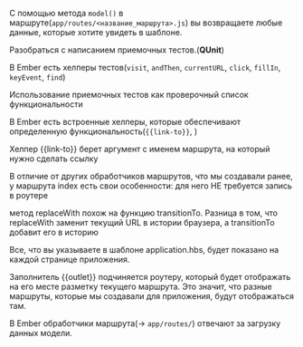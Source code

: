
С помощью метода `model()` в маршруте(`app/routes/<название_маршрута>.js`) вы возвращаете любые данные, которые хотите увидеть в шаблоне.  

Разобраться с написанием приемочных тестов.(**QUnit**)  

В Ember есть хелперы тестов(`visit`, `andThen`, `currentURL`, `click`, `fillIn`, `keyEvent`, `find`)  

Использование приемочных тестов как проверочный список функциональности  

В Ember есть встроенные хелперы, которые обеспечивают определенную функциональность(`{{link-to}}`, )  

Хелпер {{link-to}} берет аргумент с именем маршрута, на который нужно сделать ссылку  

В отличие от других обработчиков маршрутов, что мы создавали ранее, у маршрута index есть свои особенности: для него НЕ требуется запись в роутере  

метод replaceWith похож на функцию transitionTo. Разница в том, что replaceWith заменит текущий URL в истории браузера, а transitionTo добавит его в историю  

Все, что вы указываете в шаблоне application.hbs, будет показано на каждой странице приложения.  

Заполнитель {{outlet}} подчиняется роутеру, который будет отображать на его месте разметку текущего маршрута. Это значит, что разные маршруты, которые мы создавали для приложения, будут отображаться там.  

В Ember обработчики маршрута(-> `app/routes/`) отвечают за загрузку данных модели.  
